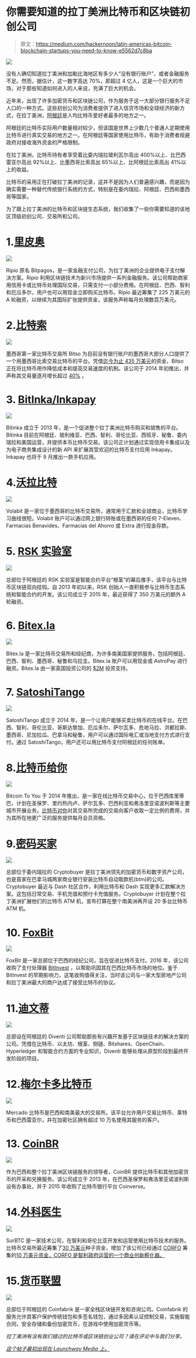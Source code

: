 # 你需要知道的拉丁美洲比特币和区块链初创公司

> 原文：<https://medium.com/hackernoon/latin-americas-bitcoin-blockchain-startups-you-need-to-know-e5562d7c8ba>

![](img/80e9c2e7556398bc6be45c0d1c7e7984.png)

没有人确切知道拉丁美洲和加勒比海地区有多少人“没有银行账户”，或者金融服务不足。然而，据估计，这一数字高达 70%，即超过 4 亿人，这是一个巨大的市场，对于那些知道如何进入的人来说，充满了巨大的机会。

近年来，出现了许多加密货币和区块链公司，作为服务于这一大部分银行服务不足人口的一种方式。这些初创公司为消费者提供了进入信贷市场和全球经济的新方式，在拉丁美洲，[阿根廷](https://www.nytimes.com/2015/05/03/magazine/how-bitcoin-is-disrupting-argentinas-economy.html)是人均比特币爱好者最多的地方之一。

阿根廷的比特币实际用户数量相对较少，但该国是世界上少数几个普通人定期使用比特币进行真实交易的地方之一。在阿根廷等国家使用比特币，有助于消费者规避政府对接收海外资金的严格限制。

在拉丁美洲，比特币持有者享受着比委内瑞拉玻利瓦尔高出 400%以上、比巴西雷亚尔高出 92%以上、比墨西哥比索高出 65%以上、比阿根廷比索高出 41%以上的收益。

比特币的采用正在打破拉丁美洲的记录，这并不是因为人们普遍感兴趣，而是因为确实需要一种替代传统银行系统的方式，特别是在委内瑞拉、阿根廷、巴西和墨西哥等国家。

为了跟上拉丁美洲的比特币和区块链生态系统，我们收集了一些你需要知道的该地区顶级初创公司、交易所和公司。

# 1.[里皮奥](https://www.ripio.com/en/)

![](img/d6421cbd78f1e38f834709048866fd64.png)

Ripio 原名 Bitpagos，是一家金融支付公司，为拉丁美洲的企业提供电子支付解决方案。Ripio 利用区块链技术为新兴市场提供一系列金融服务。该公司帮助商家用信用卡或比特币处理国际交易，只需支付一小部分费用。在阿根廷、巴西、智利和厄瓜多尔，用户也可以用现金立即购买比特币。Ripio 最近筹集了 225 万美元的 A 轮融资，以继续为其国际扩张提供资金，该服务声称每月处理数百万美元。

# 2.[比特索](https://bitso.com/?l=en)

![](img/0c20e9e85218a9ce5ddbfb0959378bfa.png)

墨西哥第一家比特币交易所 Bitso 为目前没有银行账户的墨西哥大部分人口提供了一个用墨西哥比索交易比特币的平台。凭借[迄今为止 435 万美元](https://www.crunchbase.com/organization/bitso#/entity)的资金，Bitso 正在将比特币用作降低成本和提高交易速度的机制。该公司于 2014 年初推出，并声称其交易量逐月增长超过 [40%](https://cointelegraph.com/news/bitcoin-boom-town-mexican-bitcoin-exchange-bitso-secures-25-million-investment-round) 。

# 3. [BitInka/Inkapay](https://www.bitinka.com//bitinka/login)

![](img/142b022a1a5ff101ecdbd40444a0e5bb.png)

Bitinka 成立于 2013 年，是一个促进整个拉丁美洲比特币购买和销售的平台。Bitinka 目前在阿根廷、玻利维亚、巴西、智利、哥伦比亚、西班牙、秘鲁、委内瑞拉和美国运营，并提供本币比特币交易。该公司正计划通过实现信用卡集成以及为电子商务集成设计的新 API 来扩展其受欢迎的比特币支付应用 Inkapay。Inkapay 也将于 9 月推出一款手机应用。

# 4.[沃拉比特](https://www.volabit.com/en)

![](img/ab5cb22b765e840ffc8365a0f1aa9bde.png)

Volabit 是一家位于墨西哥的比特币交易所，通常用于汇款和全球商业，比特币学习曲线很短。Volabit 账户可以通过网上银行转账或在墨西哥的任何 7-Eleven、Farmacias Benavides、Farmacias del Ahorro 或 Extra 进行现金存款。

# 5. [RSK 实验室](http://www.rsk.co/)

![](img/4250270c6ffe25890af0ec623c5cd1da.png)

总部位于阿根廷的 RSK 实验室是智能合约平台“根茎”的幕后推手，该平台与比特币区块链双向挂钩。自 2013 年初以来，RSK 创始人一直积极参与比特币生态系统和智能合约的开发。该公司成立于 2015 年，最近获得了 350 万美元的额外 A 轮融资。

# 6. [Bitex.la](https://bitex.la/)

![](img/589b314eb74963369c26fed48e6f00b2.png)

Bitex.la 是一家比特币交易所和经纪商，为许多南美国家提供服务，包括阿根廷、巴西、智利、墨西哥、秘鲁和乌拉圭。Bitex.la 账户可以用现金或 AstroPay 进行融资。Bitex.la 由一家英国投资公司的 [$2M](https://www.coindesk.com/latin-america-bitcoin-exchange-bitex-la-2-million/) 投资支持。

# 7. [SatoshiTango](https://satoshitango.com/home)

![](img/4959221369b53f6647f66ded7abb9f68.png)

SatoshiTango 成立于 2014 年，是一个让用户能够买卖比特币的在线平台。在巴西、智利、哥伦比亚、哥斯达黎加、厄瓜多尔、萨尔瓦多、危地马拉、洪都拉斯、墨西哥、尼加拉瓜、巴拿马和秘鲁，用户可以通过国际电汇或当地支付方式进行支付。通过 SatoshiTango，用户还可以用比特币支付阿根廷的任何账单。

# 8.[比特币给你](https://www.bitcointoyou.com/)

![](img/cb7654a71e8b7b33793c9662fa2f93df.png)

Bitcoin To You 于 2014 年推出，是一家在线比特币交易中心，位于巴西库里蒂巴，计划在圣保罗、里约热内卢、萨尔瓦多、巴西利亚和弗洛里亚诺波利斯等主要城市开展业务。[比特币对你](https://www.coindesk.com/bitcoin-center-brazil/)对其交易所完成的交易向客户收取一定比例的费用，并为其所在地更广泛的服务提供每月会员资格。

# 9.[密码买家](https://cryptobuyer.io/en/)

![](img/a131aee7b73ed2d57fc3fc1be97d8ab7.png)

总部位于委内瑞拉的 Cryptobuyer 是拉丁美洲领先的加密货币和数字资产公司，也是首家在巴拿马城两家商业银行安装比特币自动取款机(btm)的公司。Cryptobuyer 最近与 Dash 社区合作，利用比特币和 Dash 实现更多汇款解决方案。这包括日常交易、手机充值和预付卡充值服务。Cryptobuyer 计划在整个拉丁美洲扩展他们的比特币 ATM 机，宣布打算在整个南美洲再开设 20 多台比特币 ATM 机。

# 10. [FoxBit](https://foxbit.com.br/)

![](img/dc4d5dd0bfe701c39abf4271f86165f5.png)

FoxBit 是一家总部位于巴西的经纪公司，旨在促进比特币支付。2016 年，该公司收购了支付处理器 [BitInvest](https://www.coindesk.com/brazil-foxbit-exchange-acquires-bitinvest/) ，以帮助巩固其在巴西比特币市场的地位。鉴于 BitInvest 的早期影响力，这笔收购值得关注，当时该公司与一家大型房地产公司和拉丁美洲最大的商户达成了接受比特币的协议。

# 11.[迪文蒂](http://www.diventi.com.ar/)

![](img/2833ca5fab6d02fb5af3ca9356174708.png)

总部设在阿根廷的 Diventi 公司帮助那些有兴趣开发基于区块链技术的解决方案的公司。凭借在比特币、以太坊、根茎、侧链、Bitshares、OpenChain、Hyperledger 和智能合约方面的专业知识，Diventi 能够处理从原型阶段到最终开发阶段的项目。

# 12.[梅尔卡多比特币](https://www.mercadobitcoin.com.br/)

![](img/11fdbfc6433e48aa1821d63810d89509.png)

Mercado 比特币是巴西和南美最大的交易所。该平台允许用户交易比特币、莱特币和巴西雷亚尔，并在加密社区拥有超过 10 万名使用其服务的客户。

# 13. [CoinBR](https://coinbr.net/coinbr)

![](img/77de2fc1ef39c0773f0626d46cfe042b.png)

作为巴西和整个拉丁美洲区块链服务的领导者，CoinBR 提供比特币和其他加密货币的开采和兑换服务。该公司成立于 2013 年，在巴西圣保罗和弗洛里亚诺波利斯设有办事处，并于 2015 年收购了比特币银行平台 Coinverse。

# 14.[外科医生](https://www.surbtc.com/chile)

![](img/66d4a891861b88ffcc5ada108011e919.png)

SurBTC 是一家技术公司，在智利和哥伦比亚开发和运营使用比特币技术的服务。比特币交易所最近筹集了[30 万美元](https://www.coindesk.com/227606-2/)种子资金，增加了该公司已经通过 [CORFO](http://www.english.corfo.cl/#top) 筹集的[10 万美元资金，CORFO 是智利政府运营的一个商业创新孵化器。](https://www.coindesk.com/227606-2/)

# 15.[货币联盟](https://www.coinfabrik.com/)

![](img/ad2d0a4c52ba7c1ba97f2696261ee1ce.png)

总部位于阿根廷的 Coinfabrik 是一家全栈区块链开发和咨询公司。Coinfabrik 的服务允许其客户保护传统钱包和多签名钱包，通过多因素认证控制交易，实施智能合同，安全存储和备份加密货币，在游戏中使用加密货币等。

*拉丁美洲有没有我们错过的比特币或区块链创业公司？请在评论中与我们分享。*

[*这个帖子最初出现在 Launchway Media 上。*](https://www.launchwaymedia.com/blog/2017/8/7/15-latin-american-bitcoin-blockchain-startups-you-need-to-know)